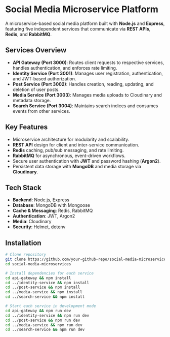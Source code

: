 # Social Media Microservice Platform

A microservice-based social media platform built with **Node.js** and **Express**, featuring five independent services that communicate via **REST APIs**, **Redis**, and **RabbitMQ**.

## Services Overview

- **API Gateway (Port 3000)**: Routes client requests to respective services, handles authentication, and enforces rate limiting.
- **Identity Service (Port 3001)**: Manages user registration, authentication, and JWT-based authorization.
- **Post Service (Port 3002)**: Handles creation, reading, updating, and deletion of user posts.
- **Media Service (Port 3003)**: Manages media uploads to Cloudinary and metadata storage.
- **Search Service (Port 3004)**: Maintains search indices and consumes events from other services.

## Key Features

- Microservice architecture for modularity and scalability.
- **REST API** design for client and inter-service communication.
- **Redis** caching, pub/sub messaging, and rate limiting.
- **RabbitMQ** for asynchronous, event-driven workflows.
- Secure user authentication with **JWT** and password hashing (**Argon2**).
- Persistent data storage with **MongoDB** and media storage via **Cloudinary**.

## Tech Stack

- **Backend**: Node.js, Express
- **Database**: MongoDB with Mongoose
- **Cache & Messaging**: Redis, RabbitMQ
- **Authentication**: JWT, Argon2
- **Media**: Cloudinary
- **Security**: Helmet, dotenv

## Installation

```bash
# Clone repository
git clone https://github.com/your-github-repo/social-media-microservices.git
cd social-media-microservices

# Install dependencies for each service
cd api-gateway && npm install
cd ../identity-service && npm install
cd ../post-service && npm install
cd ../media-service && npm install
cd ../search-service && npm install

# Start each service in development mode
cd api-gateway && npm run dev
cd ../identity-service && npm run dev
cd ../post-service && npm run dev
cd ../media-service && npm run dev
cd ../search-service && npm run dev

